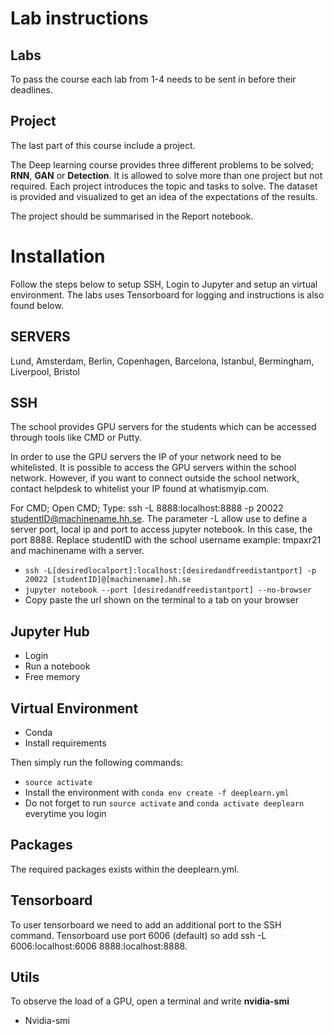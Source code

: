 # Lab instructions
## Labs
To pass the course each lab from 1-4 needs to be sent in before their deadlines.

## Project
The last part of this course include a project.

The Deep learning course provides three different problems to be solved; **RNN**, **GAN** or **Detection**. It is allowed to solve more than one project but not required. Each project introduces the topic and tasks to solve. The dataset is provided and visualized to get an idea of the expectations of the results.


The project should be summarised in the Report notebook. 

# Installation
Follow the steps below to setup SSH, Login to Jupyter and setup an virtual environment. The labs uses Tensorboard for logging and instructions is also found below.

## SERVERS
Lund, Amsterdam, Berlin, Copenhagen, Barcelona, Istanbul, Bermingham, Liverpool, Bristol

## SSH
The school provides GPU servers for the students which can be accessed through tools like CMD or Putty.

In order to use the GPU servers the IP of your network need to be whitelisted. It is possible to access the GPU servers within the school network. However, if you want to connect outside the school network, contact helpdesk to whitelist your IP found at whatismyip.com. 

For CMD; Open CMD; Type: ssh -L 8888:localhost:8888 -p 20022 studentID@machinename.hh.se.
The parameter -L allow use to define a server port, local ip and port to access jupyter notebook. In this case, the port 8888. Replace studentID with the school username example: tmpaxr21 and machinename with a server. 

- `ssh -L[desiredlocalport]:localhost:[desiredandfreedistantport] -p 20022 [studentID]@[machinename].hh.se`
- `jupyter notebook --port [desiredandfreedistantport] --no-browser`
- Copy paste the url shown on the terminal to a tab on your browser


## Jupyter Hub
* Login
* Run a notebook
* Free memory

## Virtual Environment
* Conda
* Install requirements

Then simply run the following commands:
- `source activate`
- Install the environment with `conda env create -f deeplearn.yml`
- Do not forget to run `source activate` and `conda activate deeplearn` everytime you login
## Packages
The required packages exists within the deeplearn.yml. 

## Tensorboard
To user tensorboard we need to add an additional port to the SSH command. Tensorboard use port 6006 (default) so add ssh -L 6006:localhost:6006 8888:localhost:8888.

## Utils
To observe the load of a GPU, open a terminal and write **nvidia-smi**
* Nvidia-smi

